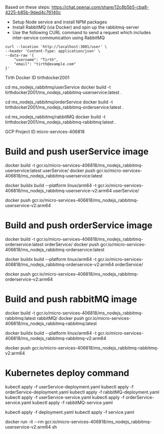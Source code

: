 Based on these steps:
https://chat.openai.com/share/12c8b5b5-cba8-4225-b85b-9ded4c76140c

- Setup Node service and install NPM packages
- Install RabbitMQ (via Docker) and spin up the rabbitmq-server
- Use the following CURL command to send a request which includes inter-service communication using RabbitMQ

```
curl --location 'http://localhost:3001/user' \
--header 'Content-Type: application/json' \
--data-raw '{
    "username": "Tirth",
    "email": "tirth@example.com"
}'
```

Tirth Docker ID
tirthdocker2001

cd ms_nodejs_rabbitmq/userService
docker build -t tirthdocker2001/ms_nodejs_rabbitmq-userservice:latest .

cd ms_nodejs_rabbitmq/orderService
docker build -t tirthdocker2001/ms_nodejs_rabbitmq-orderservice:latest .

cd ms_nodejs_rabbitmq/rabbitMQ
docker build -t tirthdocker2001/ms_nodejs_rabbitmq-rabbitmq:latest .

GCP Project ID
micro-services-406818

# Build and push userService image

docker build -t gcr.io/micro-services-406818/ms_nodejs_rabbitmq-userservice:latest userService/
docker push gcr.io/micro-services-406818/ms_nodejs_rabbitmq-userservice:latest

docker buildx build --platform linux/arm64 -t gcr.io/micro-services-406818/ms_nodejs_rabbitmq-userservice-v2:arm64 userService/

docker push gcr.io/micro-services-406818/ms_nodejs_rabbitmq-userservice-v2:arm64

# Build and push orderService image

docker build -t gcr.io/micro-services-406818/ms_nodejs_rabbitmq-orderservice:latest orderService/
docker push gcr.io/micro-services-406818/ms_nodejs_rabbitmq-orderservice:latest

docker buildx build --platform linux/arm64 -t gcr.io/micro-services-406818/ms_nodejs_rabbitmq-orderservice-v2:arm64 orderService/

docker push gcr.io/micro-services-406818/ms_nodejs_rabbitmq-orderservice-v2:arm64

# Build and push rabbitMQ image

docker build -t gcr.io/micro-services-406818/ms_nodejs_rabbitmq-rabbitmq:latest rabbitMQ/
docker push gcr.io/micro-services-406818/ms_nodejs_rabbitmq-rabbitmq:latest

docker buildx build --platform linux/arm64 -t gcr.io/micro-services-406818/ms_nodejs_rabbitmq-rabbitmq-v2:arm64

docker push gcr.io/micro-services-406818/ms_nodejs_rabbitmq-rabbitmq-v2:arm64

# Kubernetes deploy command

kubectl apply -f userService-deployment.yaml
kubectl apply -f orderService-deployment.yaml
kubectl apply -f rabbitMQ-deployment.yaml
kubectl apply -f userService-service.yaml
kubectl apply -f orderService-service.yaml
kubectl apply -f rabbitMQ-service.yaml

kubectl apply -f deployment.yaml
kubectl apply -f service.yaml

docker run -it --rm gcr.io/micro-services-406818/ms_nodejs_rabbitmq-userservice-v2:arm64 sh
